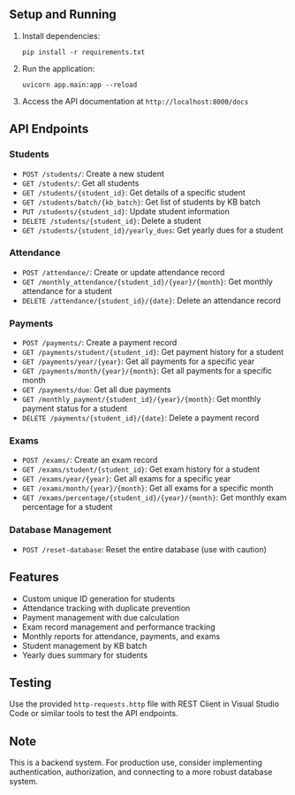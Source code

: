 ## Setup and Running

1. Install dependencies:
   ```
   pip install -r requirements.txt
   ```

2. Run the application:
   ```
   uvicorn app.main:app --reload
   ```

3. Access the API documentation at `http://localhost:8000/docs`

## API Endpoints

### Students
- `POST /students/`: Create a new student
- `GET /students/`: Get all students
- `GET /students/{student_id}`: Get details of a specific student
- `GET /students/batch/{kb_batch}`: Get list of students by KB batch
- `PUT /students/{student_id}`: Update student information
- `DELETE /students/{student_id}`: Delete a student
- `GET /students/{student_id}/yearly_dues`: Get yearly dues for a student

### Attendance
- `POST /attendance/`: Create or update attendance record
- `GET /monthly_attendance/{student_id}/{year}/{month}`: Get monthly attendance for a student
- `DELETE /attendance/{student_id}/{date}`: Delete an attendance record

### Payments
- `POST /payments/`: Create a payment record
- `GET /payments/student/{student_id}`: Get payment history for a student
- `GET /payments/year/{year}`: Get all payments for a specific year
- `GET /payments/month/{year}/{month}`: Get all payments for a specific month
- `GET /payments/due`: Get all due payments
- `GET /monthly_payment/{student_id}/{year}/{month}`: Get monthly payment status for a student
- `DELETE /payments/{student_id}/{date}`: Delete a payment record

### Exams
- `POST /exams/`: Create an exam record
- `GET /exams/student/{student_id}`: Get exam history for a student
- `GET /exams/year/{year}`: Get all exams for a specific year
- `GET /exams/month/{year}/{month}`: Get all exams for a specific month
- `GET /exams/percentage/{student_id}/{year}/{month}`: Get monthly exam percentage for a student

### Database Management
- `POST /reset-database`: Reset the entire database (use with caution)

## Features

- Custom unique ID generation for students
- Attendance tracking with duplicate prevention
- Payment management with due calculation
- Exam record management and performance tracking
- Monthly reports for attendance, payments, and exams
- Student management by KB batch
- Yearly dues summary for students

## Testing

Use the provided `http-requests.http` file with REST Client in Visual Studio Code or similar tools to test the API endpoints.

## Note

This is a backend system. For production use, consider implementing authentication, authorization, and connecting to a more robust database system.